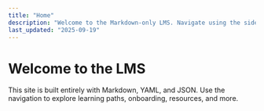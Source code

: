 ```yaml
---
title: "Home"
description: "Welcome to the Markdown-only LMS. Navigate using the sidebar."
last_updated: "2025-09-19"
---
```


# Welcome to the LMS

This site is built entirely with Markdown, YAML, and JSON. Use the navigation to explore learning paths, onboarding, resources, and more.